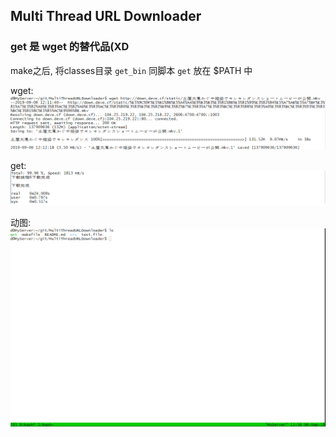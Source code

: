 Multi Thread URL Downloader
-------
### get 是 wget 的替代品(XD

make之后, 将classes目录 `get_bin` 同脚本 `get` 放在 $PATH 中

wget:
![](https://github.com/develon2015/MultiThreadURLDownloader/raw/master/run_wget.png)

get:
![](https://github.com/develon2015/MultiThreadURLDownloader/raw/master/run_get.png)

动图:
![](https://github.com/develon2015/MultiThreadURLDownloader/raw/master/run.gif)

